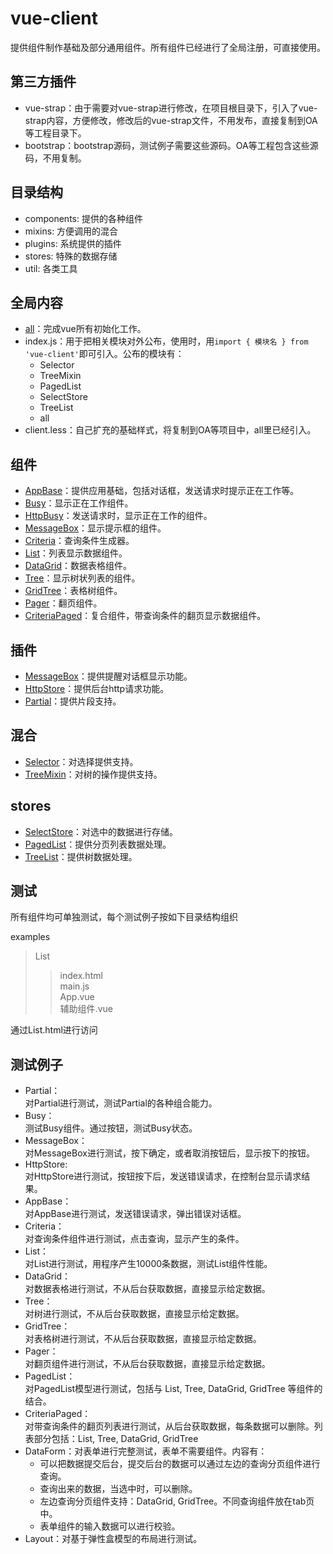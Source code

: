 # vue-client

提供组件制作基础及部分通用组件。所有组件已经进行了全局注册，可直接使用。

## 第三方插件

* vue-strap：由于需要对vue-strap进行修改，在项目根目录下，引入了vue-strap内容，方便修改，修改后的vue-strap文件，不用发布，直接复制到OA等工程目录下。
* bootstrap：bootstrap源码，测试例子需要这些源码。OA等工程包含这些源码，不用复制。

## 目录结构

* components: 提供的各种组件
* mixins: 方便调用的混合
* plugins: 系统提供的插件
* stores: 特殊的数据存储
* util: 各类工具

## 全局内容

* [all](docs/all.md)：完成vue所有初始化工作。
* index.js：用于把相关模块对外公布，使用时，用`import { 模块名 } from 'vue-client'`即可引入。公布的模块有：
  - Selector
  - TreeMixin
  - PagedList
  - SelectStore
  - TreeList
  - all
* client.less：自己扩充的基础样式，将复制到OA等项目中，all里已经引入。

## 组件

* [AppBase](docs/AppBase.md)：提供应用基础，包括对话框，发送请求时提示正在工作等。
* [Busy](docs/Busy.md)：显示正在工作组件。
* [HttpBusy](docs/HttpBusy.md)：发送请求时，显示正在工作的组件。
* [MessageBox](docs/MessageBox.md)：显示提示框的组件。
* [Criteria](docs/Criteria.md)：查询条件生成器。
* [List](docs/List.md)：列表显示数据组件。
* [DataGrid](docs/DataGrid.md)：数据表格组件。
* [Tree](docs/Tree.md)：显示树状列表的组件。
* [GridTree](docs/GridTree.md)：表格树组件。
* [Pager](docs/Pager.md)：翻页组件。
* [CriteriaPaged](docs/CriteriaPaged.md)：复合组件，带查询条件的翻页显示数据组件。

## 插件

* [MessageBox](docs/MessageBox.md)：提供提醒对话框显示功能。
* [HttpStore](docs/MessageBox.md)：提供后台http请求功能。
* [Partial](docs/MessageBox.md)：提供片段支持。

## 混合

* [Selector](docs/Selector.md)：对选择提供支持。
* [TreeMixin](docs/TreeMixin.md)：对树的操作提供支持。

## stores

* [SelectStore](docs/Selector.md)：对选中的数据进行存储。
* [PagedList](docs/PagedList.md)：提供分页列表数据处理。
* [TreeList](docs/TreeList.md)：提供树数据处理。

## 测试

所有组件均可单独测试，每个测试例子按如下目录结构组织

examples
>List
>>index.html  
>>main.js  
>>App.vue  
>>辅助组件.vue

通过List.html进行访问

## 测试例子

* Partial：  
对Partial进行测试，测试Partial的各种组合能力。
* Busy：  
测试Busy组件。通过按钮，测试Busy状态。
* MessageBox：  
对MessageBox进行测试，按下确定，或者取消按钮后，显示按下的按钮。
* HttpStore:  
对HttpStore进行测试，按钮按下后，发送错误请求，在控制台显示请求结果。
* AppBase：  
对AppBase进行测试，发送错误请求，弹出错误对话框。
* Criteria：  
对查询条件组件进行测试，点击查询，显示产生的条件。
* List：  
对List进行测试，用程序产生10000条数据，测试List组件性能。
* DataGrid：  
对数据表格进行测试，不从后台获取数据，直接显示给定数据。
* Tree：  
对树进行测试，不从后台获取数据，直接显示给定数据。
* GridTree：  
对表格树进行测试，不从后台获取数据，直接显示给定数据。
* Pager：  
对翻页组件进行测试，不从后台获取数据，直接显示给定数据。
* PagedList：  
对PagedList模型进行测试，包括与 List, Tree, DataGrid, GridTree 等组件的结合。
* CriteriaPaged：  
对带查询条件的翻页列表进行测试，从后台获取数据，每条数据可以删除。列表部分包括：List, Tree, DataGrid, GridTree
* DataForm：对表单进行完整测试，表单不需要组件。内容有：
  - 可以把数据提交后台，提交后台的数据可以通过左边的查询分页组件进行查询。
  - 查询出来的数据，当选中时，可以删除。
  - 左边查询分页组件支持：DataGrid, GridTree。不同查询组件放在tab页中。
  - 表单组件的输入数据可以进行校验。
* Layout：对基于弹性盒模型的布局进行测试。
